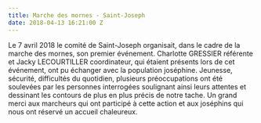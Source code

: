 ```yaml
---
title: Marche des mornes - Saint-Joseph
date: 2018-04-13 16:21:00 Z
---
```


Le 7 avril 2018 le comité de Saint-Joseph organisait, dans le cadre de la marche des mornes, son premier événement.
Charlotte GRESSIER référente et Jacky LECOURTILLER coordinateur, qui étaient présents lors de cet événement, ont pu échanger avec la population joséphine.
Jeunesse, sécurité, difficultés du quotidien, plusieurs préoccupations ont été soulevées par les personnes interrogées soulignant ainsi leurs attentes et dessinant les contours de plus en plus précis de notre tache.
Un grand merci aux marcheurs qui ont participé à cette action et aux joséphins qui nous ont réservé un accueil chaleureux.